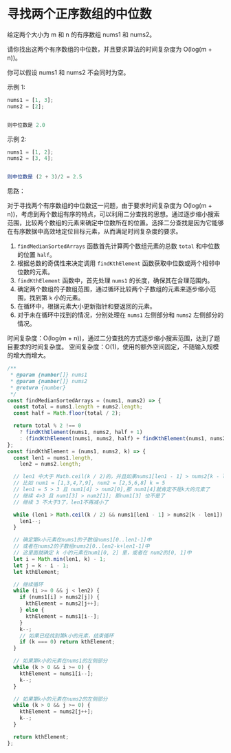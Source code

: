# 寻找两个正序数组的中位数

给定两个大小为 m 和 n 的有序数组 nums1 和 nums2。

请你找出这两个有序数组的中位数，并且要求算法的时间复杂度为 O(log(m + n))。

你可以假设 nums1 和 nums2 不会同时为空。

示例 1:

```js
nums1 = [1, 3];
nums2 = [2];


则中位数是 2.0
```

示例 2:

```js
nums1 = [1, 2];
nums2 = [3, 4];


则中位数是 (2 + 3)/2 = 2.5
```

思路：

对于寻找两个有序数组的中位数这一问题，由于要求时间复杂度为 O(log(m + n))，考虑到两个数组有序的特点，可以利用二分查找的思想。通过逐步缩小搜索范围，比较两个数组的元素来确定中位数所在的位置。选择二分查找是因为它能够在有序数据中高效地定位目标元素，从而满足时间复杂度的要求。

1. `findMedianSortedArrays` 函数首先计算两个数组元素的总数 `total` 和中位数的位置 `half`。
2. 根据总数的奇偶性来决定调用 `findKthElement` 函数获取中位数或两个相邻中位数的元素。
3. `findKthElement` 函数中，首先处理 `nums1` 的长度，确保其在合理范围内。
4. 确定两个数组的子数组范围，通过循环比较两个子数组的元素来逐步缩小范围，找到第 `k` 小的元素。
5. 在循环中，根据元素大小更新指针和要返回的元素。
6. 对于未在循环中找到的情况，分别处理在 `nums1` 左侧部分和 `nums2` 左侧部分的情况。

时间复杂度：O(log(m + n))，通过二分查找的方式逐步缩小搜索范围，达到了题目要求的时间复杂度。
空间复杂度：O(1)，使用的额外空间固定，不随输入规模的增大而增大。

```js
/**
 * @param {number[]} nums1
 * @param {number[]} nums2
 * @return {number}
 */
const findMedianSortedArrays = (nums1, nums2) => {
  const total = nums1.length + nums2.length;
  const half = Math.floor(total / 2);

  return total % 2 !== 0
    ? findKthElement(nums1, nums2, half + 1)
    : (findKthElement(nums1, nums2, half) + findKthElement(nums1, nums2, half + 1)) / 2.0;
};
const findKthElement = (nums1, nums2, k) => {
  const len1 = nums1.length,
    len2 = nums2.length;

  // len1 中大于 Math.ceil(k / 2)的，并且如果nums1[len1 - 1] > nums2[k - len1]。那就说明 nums1 中的这个最后元素肯定不是第 k 小元素
  // 比如 num1 = [1,3,4,7,9], num2 = [2,5,6,8] k = 5
  // len1 = 5 > 3 且 num1[4] > num2[0],那 num1[4]就肯定不是k大的元素了
  // 继续 4>3 且 num1[3] > num2[1]; 那num1[3] 也不是了
  // 继续 3 不大于3了，len1不再减小了

  while (len1 > Math.ceil(k / 2) && nums1[len1 - 1] > nums2[k - len1]) {
    len1--;
  }

  // 确定第k小元素在nums1的子数组nums1[0..len1-1]中
  // 或者在nums2的子数组nums2[0..len2-k+len1-1]中
  // 这里面就确定 k 小的元素在num1[0, 2] 里，或者在 num2的[0, 1]中
  let i = Math.min(len1, k) - 1;
  let j = k - i - 1;
  let kthElement;

  // 继续循环
  while (i >= 0 && j < len2) {
    if (nums1[i] > nums2[j]) {
      kthElement = nums2[j++];
    } else {
      kthElement = nums1[i--];
    }
    k--;
    // 如果已经找到第k小的元素，结束循环
    if (k === 0) return kthElement;
  }

  // 如果第k小的元素在nums1的左侧部分
  while (k > 0 && i >= 0) {
    kthElement = nums1[i--];
    k--;
  }

  // 如果第k小的元素在nums2的左侧部分
  while (k > 0 && j >= 0) {
    kthElement = nums2[j++];
    k--;
  }

  return kthElement;
};
```
